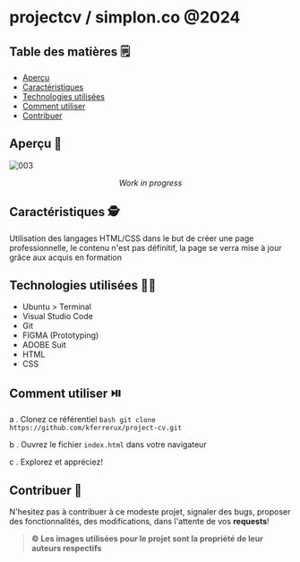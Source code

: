 # projectcv / simplon.co @2024

## Table des matières 🗒️

- [Aperçu](#aperçu)
- [Caractéristiques](#caractéristiques)
- [Technologies utilisées](#technologies-utilisées)
- [Comment utiliser](#comment-utiliser)
- [Contribuer](#contribuer)

## Aperçu 👀
![003](https://github.com/kferrerux/projectcv/assets/77007630/7b6bb640-e7af-4d4c-af8f-23f40438f89e)
*<p align=center>Work in progress</p>*

## Caractéristiques 🕵️

Utilisation des langages HTML/CSS dans le but de créer une page professionnelle, le contenu n'est pas définitif, la page se verra mise à jour grâce aux acquis en formation

## Technologies utilisées 👨‍💻

- Ubuntu > Terminal 
- Visual Studio Code
- Git
- FIGMA (Prototyping)
- ADOBE Suit
- HTML
- CSS

## Comment utiliser ⏯️

a . Clonez ce référentiel
    ```bash
    git clone https://github.com/kferrerux/project-cv.git
    ```

b . Ouvrez le fichier `index.html` dans votre navigateur

c . Explorez et appréciez!

## Contribuer 🤝

N'hesitez pas à contribuer à ce modeste projet, signaler des bugs, proposer des fonctionnalités, des modifications, dans l'attente de vos **requests**!

> **© Les images utilisées pour le projet sont la propriété de leur auteurs respectifs**
